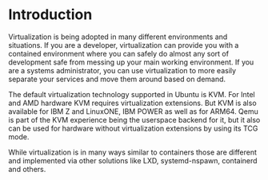 # Introduction
Virtualization is being adopted in many different environments and situations. If you are a developer, virtualization can provide you with a contained environment where you can safely do almost any sort of development safe from messing up your main working environment. If you are a systems administrator, you can use virtualization to more easily separate your services and move them around based on demand.

The default virtualization technology supported in Ubuntu is KVM. For Intel and AMD hardware KVM requires virtualization extensions. But KVM is also available for IBM Z and LinuxONE, IBM POWER as well as for ARM64.
Qemu is part of the KVM experience being the userspace backend for it, but it also can be used for hardware without virtualization extensions by using its TCG mode.

While virtualization is in many ways similar to containers those are different and implemented via other solutions like LXD, systemd-nspawn, containerd and others.
